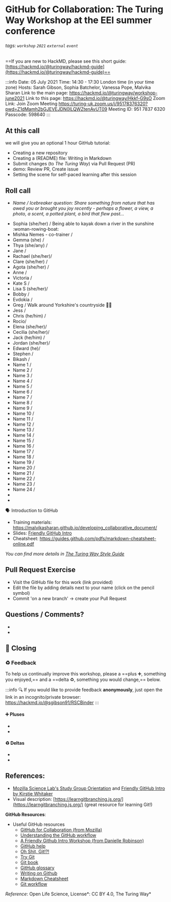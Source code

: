 # GitHub for Collaboration: The Turing Way Workshop at the EEI summer conference

###### tags: `workshop` `2021` `external` `event`


==If you are new to HackMD, please see this short guide: [https://hackmd.io/@turingway/hackmd-guide](https://hackmd.io/@turingway/hackmd-guide)==

:::info
Date: 05 July 2021
Time: 14:30 - 17:30 London time (in your time zone)
Hosts: Sarah Gibson, Sophia Batchelor, Vanessa Pope, Malvika Sharan
Link to the main page: https://hackmd.io/@turingway/workshop-june2021
Link to this page: https://hackmd.io/@turingway/Hkkf-G9sO
Zoom Link: Join Zoom Meeting
https://turing-uk.zoom.us/j/95178376320?pwd=Z1dMamh2bGJEVEJDN0lLQWZtenAvUT09
Meeting ID: 951 7837 6320
Passcode: 598640
:::



## At this call

we will give you an optional 1 hour GitHub tutorial:

- Creating a new repository
- Creating a (README) file: Writing in Markdown
- Submit changes (to _The Turing Way_) via Pull Request (PR)
- demo: Review PR, Create issue
- Setting the scene for self-paced learning after this session

## Roll call

- *Name / Icebreaker question: Share something from nature that has awed you or brought you joy recently - perhaps a flower, a view, a photo, a scent, a potted plant, a bird that flew past...*
* Sophia (she/her) / Being able to kayak down a river in the sunshine :woman-rowing-boat: 
* Mishka Nemes - co-trainer /
* Gemma (she) / 
* Thya (she/any) / 
* Jane / 
* Rachael (she/her)/ 
* Clare (she/her) / 
* Agota (she/her) / 
* Anne /  
* Victoria / 
* Kate S / 
* Lisa S (she/her)/ 
* Bobby / 
* Evdokia / 
* Greg / Walk around Yorkshire's countryside 🚶‍♂️
* Jess / 
* Chris (he/him) / 
* Rocio/ 
* Elena (she/her)/ 
* Cecilia (she/her)/ 
* Jack (he/him) / 
* Jordan (she/her)/ 
* Edward (he)/ 
* Stephen / 
* Bikash / 
* Name 1 /
* Name 2 /
* Name 3 / 
* Name 4 /
* Name 5 /
* Name 6 /
* Name 7 / 
* Name 8 / 
* Name 9 / 
* Name 10 /
* Name 11 / 
* Name 12 / 
* Name 13 / 
* Name 14 / 
* Name 15 / 
* Name 16 / 
* Name 17 / 
* Name 18 / 
* Name 19 / 
* Name 20 /
* Name 21 / 
* Name 22 / 
* Name 23 / 
* Name 24 / 
* 
* 


🗣️ Introduction to GitHub

- Training materials: https://malvikasharan.github.io/developing_collaborative_document/
- Slides: [Friendly GitHub Intro](https://docs.google.com/presentation/d/e/2PACX-1vR-Qu4kYulSMGnnAHH9-OonNiLkaJrsolEecEkt0VD5_3PmKWePmiSQwxK3QHoq5gNsL-MJKowmgsAx/pub?start=false&loop=false&delayms=3000)
- Cheatsheet: https://guides.github.com/pdfs/markdown-cheatsheet-online.pdf

*You can find more details in [The Turing Way Style Guide](https://the-turing-way.netlify.app/community-handbook/style/style-figures.html#alternative-text)*

## Pull Request Exercise

- Visit the GitHub file for this work (link provided)
- Edit the file by adding details next to your name (click on the pencil symbol) 
- Commit 'on a new branch' -> create your Pull Request


## Questions / Comments?
  - 
  -

:pray: Closing
---

### :recycle: Feedback

To help us continually improve this workshop, please a ==plus :heavy_plus_sign:, something you enjoyed,== and a ==delta :recycle:, something you would change,== below.

:::info
:mag: If you would like to provide feedback **anonymously**, just open the link in an incognito/private browser: https://hackmd.io/@sgibson91/RSCBinder
:::

#### :heavy_plus_sign: Pluses

- 
- 

#### :recycle: Deltas

- 
-

## References: 

- [Mozilla Science Lab's Study Group Orientation](https://mozillascience.github.io/study-group-orientation/) and [Friendly GitHub Intro by Kirstie Whitaker](https://github.com/KirstieJane/friendly-github-intro)
- Visual description: [https://learngitbranching.js.org/](https://learngitbranching.js.org/) (great resource for learning Git!)

**GitHub Resources**:

- Useful GitHub resources
  - [GitHub for Collaboration (from Mozilla)](https://mozilla.github.io/open-leadership-training-series/articles/github-for-collaboration/)
  - [Understanding the GitHub workflow](https://guides.github.com/introduction/flow/)
  - [A Friendly Github Intro Workshop (from Danielle Robinson)](https://daniellecrobinson.github.io/friendly-github-intro/)
  - [GitHub help](https://help.github.com/)
  - [Oh Shit, Git!?!](http://ohshitgit.com/)
  - [Try Git](https://try.github.io/)
  - [Git book](https://git-scm.com/book/en/v2)
  - [GitHub glossary](https://github.com/joeyklee/friendly-github-intro/blob/master/glossary.md)
  - [Writing on Github](https://help.github.com/categories/writing-on-github/)
  - [Markdown Cheatsheet](https://github.com/adam-p/markdown-here/wiki/Markdown-Cheatsheet)
  - [Git workflow](https://www.atlassian.com/git/tutorials/comparing-workflows)
 
*Reference*: Open Life Science, License*: CC BY 4.0, The Turing Way*
